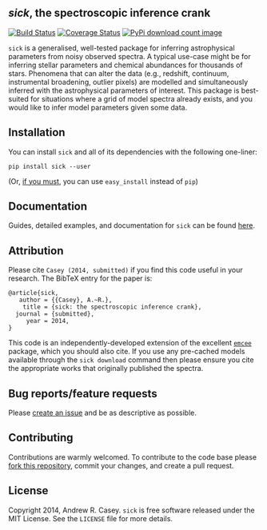 *sick*, the spectroscopic inference crank
------

[![Build Status](http://img.shields.io/travis/andycasey/sick.svg)](https://travis-ci.org/andycasey/sick) [![Coverage Status](https://img.shields.io/coveralls/andycasey/sick.svg)](https://coveralls.io/r/andycasey/sick) [![PyPi download count image](http://img.shields.io/pypi/dm/sick.svg)](https://pypi.python.org/pypi/sick/)

``sick`` is a generalised, well-tested package for inferring astrophysical parameters from noisy observed spectra. A typical use-case might be for inferring stellar parameters and chemical abundances for thousands of stars. Phenomena that can alter the data (e.g., redshift, continuum, instrumental broadening, outlier pixels) are modelled and simultaneously inferred with the astrophysical parameters of interest. This package is best-suited for situations where a grid of model spectra already exists, and you would like to infer model parameters given some data.

Installation
------------
You can install ``sick`` and all of its dependencies with the following one-liner:

``pip install sick --user``

(Or, [if you must](https://stackoverflow.com/questions/3220404/why-use-pip-over-easy-install), you can use ``easy_install`` instead of ``pip``)


Documentation
-------------
Guides, detailed examples, and documentation for ``sick`` can be found [here](http://astrowizici.st/sick/).


Attribution
-----------
Please cite ``Casey (2014, submitted)`` if you find this code useful in your research. The BibTeX entry for the paper is:

    @article{sick,
       author = {{Casey}, A.~R.},
        title = {sick: the spectroscopic inference crank},
      journal = {submitted},
         year = 2014,
    }
    
This code is an independently-developed extension of the excellent [``emcee``](https://github.com/dfm/emcee) package, which you should also cite. If you use any pre-cached models available through the ``sick download`` command then please ensure you cite the appropriate works that originally published the spectra.

Bug reports/feature requests
----------------------------
Please [create an issue](https://github.com/andycasey/sick/issues/new) and be as descriptive as possible.

Contributing
------------
Contributions are warmly welcomed. To contribute to the code base please [fork this repository](https://github.com/andycasey/sick/fork), commit your changes, and create a pull request. 

License
-------
Copyright 2014, Andrew R. Casey. ``sick`` is free software released under the MIT License. See the ``LICENSE`` file for more details.

